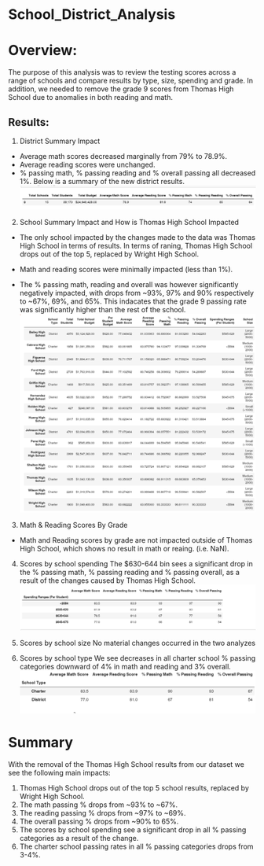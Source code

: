 # School_District_Analysis
# Overview:
The purpose of this analysis was to review the testing scores across a range of schools and compare results by type, size, spending and grade. In addition, we needed to remove the grade 9 scores from Thomas High School due to anomalies in both reading and math. 

## Results:
1. District Summary Impact
- Average math scores decreased marginally from 79% to 78.9%.
- Average reading scores were unchanged.
- % passing math, % passing reading and % overall passing all decreased 1%.
Below is a summary of the new district results.
![School District Results](https://github.com/Tavender22/School_District_Analysis/blob/master/Resources/District%20Summary.png)

2. School Summary Impact and How is Thomas High School Impacted
- The only school impacted by the changes made to the data was Thomas High School in terms of results. In terms of raning, Thomas High School drops out of the top 5, replaced by Wright High School.

- Math and reading scores were minimally impacted (less than 1%).
- The % passing math, reading and overall was however significantly negatively impacted, with drops from ~93%, 97% and 90% respectively to  ~67%, 69%, and 65%. This indacates that the grade 9 passing rate was significantly higher than the rest of the school.
![Results by School](https://github.com/Tavender22/School_District_Analysis/blob/master/Resources/School%20Summary.png)

3. Math & Reading Scores By Grade
- Math and Reading scores by grade are not impacted outside of Thomas High School, which shows no result in math or reaing. (i.e. NaN).

4. Scores by school spending
The $630-644 bin sees a significant drop in the % passing math, % passing reading and % passing overall, as a result of the changes caused by Thomas High School.
![Results by School Spending](https://github.com/Tavender22/School_District_Analysis/blob/master/Resources/School%20results%20by%20spending.png)

5. Scores by school size
No material changes occurred in the two analyzes

6. Scores by school type
We see decreases in all charter school % passing categories downward of 4% in math and reading and 3% overall.
![Results by School Type](https://github.com/Tavender22/School_District_Analysis/blob/master/Resources/School%20by%20type.png)

# Summary
With the removal of the Thomas High School results from our dataset we see the following main impacts:
1. Thomas High School drops out of the top 5 school results, replaced by Wright High School.
2. The math passing % drops from ~93% to ~67%.
3. The reading passing % drops from ~97% to ~69%.
4. The overall passing % drops from ~90% to 65%.
5. The scores by school spending see a significant drop in all % passing categories as a result of the change.
6. The charter school passing rates in all % passing categories drops from 3-4%.
